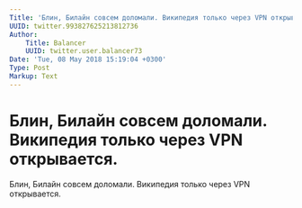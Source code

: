 ```yaml
---
Title: 'Блин, Билайн совсем доломали. Википедия только через VPN открывается.'
UUID: twitter.993827625213812736
Author:
    Title: Balancer
    UUID: twitter.user.balancer73
Date: 'Tue, 08 May 2018 15:19:04 +0300'
Type: Post
Markup: Text
---
```


# Блин, Билайн совсем доломали. Википедия только через VPN открывается.

Блин, Билайн совсем доломали. Википедия только через VPN
открывается.